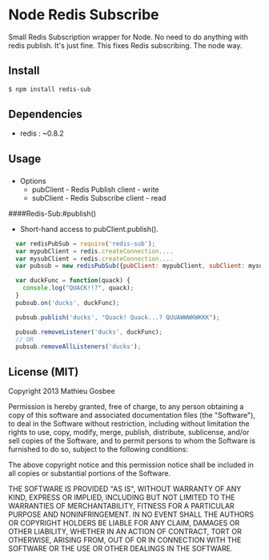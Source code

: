 Node Redis Subscribe
=================

Small Redis Subscription wrapper for Node.
No need to do anything with redis publish. It's just fine.
This fixes Redis subscribing. The node way.

## Install
```bash
$ npm install redis-sub
```

## Dependencies
  - redis : ~0.8.2

## Usage
###
  - Options
    - pubClient - Redis Publish client - write
    - subClient - Redis Subscribe client - read

####Redis-Sub:#publish()
  - Short-hand access to pubClient.publish().

```javascript
  var redisPubSub = require('redis-sub');
  var mypubClient = redis.createConnection....
  var mysubClient = redis.createConnection....
  var pubsub = new redisPubSub({pubClient: mypubClient, subClient: mysubClient});

  var duckFunc = function(quack) {
    console.log("QUACK!!?", quack);
  }
  pubsub.on('ducks', duckFunc);

  pubsub.publish('ducks', "Quack! Quack...? QUUAWWWKWKKK");

  pubsub.removeListener('ducks', duckFunc);
  // OR
  pubsub.removeAllListeners('ducks');
```

## License (MIT)

Copyright 2013 Mathieu Gosbee

Permission is hereby granted, free of charge, to any person obtaining
a copy of this software and associated documentation files (the
"Software"), to deal in the Software without restriction, including
without limitation the rights to use, copy, modify, merge, publish,
distribute, sublicense, and/or sell copies of the Software, and to
permit persons to whom the Software is furnished to do so, subject to
the following conditions:

The above copyright notice and this permission notice shall be
included in all copies or substantial portions of the Software.

THE SOFTWARE IS PROVIDED "AS IS", WITHOUT WARRANTY OF ANY KIND,
EXPRESS OR IMPLIED, INCLUDING BUT NOT LIMITED TO THE WARRANTIES OF
MERCHANTABILITY, FITNESS FOR A PARTICULAR PURPOSE AND
NONINFRINGEMENT. IN NO EVENT SHALL THE AUTHORS OR COPYRIGHT HOLDERS BE
LIABLE FOR ANY CLAIM, DAMAGES OR OTHER LIABILITY, WHETHER IN AN ACTION
OF CONTRACT, TORT OR OTHERWISE, ARISING FROM, OUT OF OR IN CONNECTION
WITH THE SOFTWARE OR THE USE OR OTHER DEALINGS IN THE SOFTWARE.